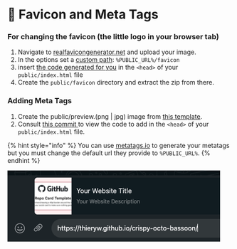 # 📣 Favicon and Meta Tags

### For changing the favicon (the little logo in your browser tab)

1. Navigate to [realfavicongenerator.net](https://realfavicongenerator.net/) and upload your image.
2. In the options set a [custom path](https://user-images.githubusercontent.com/6702424/137597391-1d0d5b26-0f5b-4d8d-8d29-46d874c4f4e0.png): `%PUBLIC_URL%/favicon`
3. insert [the code generated for you](https://user-images.githubusercontent.com/6702424/137597436-4f85641e-16a3-4cb9-8c4f-5fd4baf8effc.png) in the `<head>` of your `public/index.html` file
4. Create the `public/favicon` directory and extract the zip from there.

### Adding Meta Tags

1. Create the public/preview.(png | jpg) image from [this template](https://user-images.githubusercontent.com/6702424/80216211-00ef5280-863e-11ea-81de-59f3a3d4b8e4.png).
2. Consult [this commit ](https://github.com/thieryw/crispy-octo-bassoon/commit/02c52f0477e0348339ac6d4d2b434a6bde2711cc)to view the code to add in the `<head>` of your `public/index.html` file.

{% hint style="info" %}
You can use [metatags.io](https://metatags.io/) to generate your metatags but you must change the default url they provide to `%PUBLIC_URL%`.
{% endhint %}

![Here is an example when I send my example project link via Whatsapp](<../.gitbook/assets/Screenshot 2021-10-17 at 21.05.07.png>)
